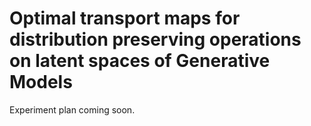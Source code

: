 # Optimal transport maps for distribution preserving operations on latent spaces of Generative Models

Experiment plan coming soon.
